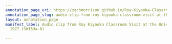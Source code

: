 ```yaml
---
annotation_page_uri: https://zachmorrison.github.io/Roy-Kiyooka-Classroom-Visit-University-of-Alberta-1977/annotations/audio-clip-from-roy-kiyooka-classroom-visit-at-the-university-of-alberta-1977-sw153a-b--canvas-1-laughter.json
annotation_page_slug: audio-clip-from-roy-kiyooka-classroom-visit-at-the-university-of-alberta-1977-sw153a-b--canvas-1-laughter
layout: annotation_page
manifest_label: Audio clip from Roy Kiyooka Classroom Visit at the University of Alberta,
  1977 (SW153a-b)

---
```

